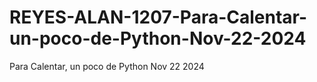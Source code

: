 # REYES-ALAN-1207-Para-Calentar-un-poco-de-Python-Nov-22-2024
Para Calentar, un poco de Python Nov 22 2024
